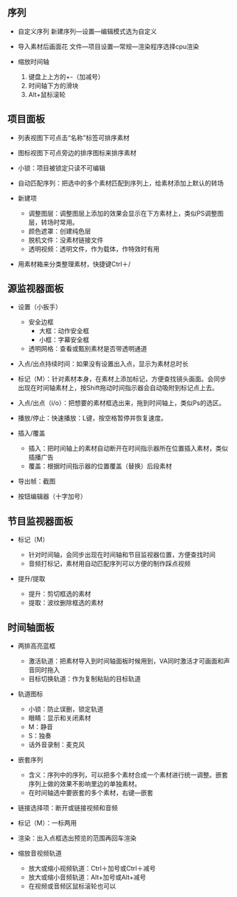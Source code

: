 ## 序列

- 自定义序列
新建序列—设置—编辑模式选为自定义  

- 导入素材后画面花
文件—项目设置—常规—渲染程序选择cpu渲染

- 缩放时间轴
  1. 键盘上上方的+-（加减号）
  2. 时间轴下方的滑块
  3. Alt+鼠标滚轮

## 项目面板

- 列表视图下可点击“名称”标签可排序素材

- 图标视图下可点旁边的排序图标来排序素材

- 小锁：项目被锁定只读不可编辑

- 自动匹配序列：把选中的多个素材匹配到序列上，给素材添加上默认的转场

- 新建项
  - 调整图层：调整图层上添加的效果会显示在下方素材上，类似PS调整图层，转场时常用。
  - 颜色遮罩：创建纯色层
  - 脱机文件：没素材链接文件
  - 透明视频：透明文件，作为载体，作特效时有用

- 用素材箱来分类整理素材，快捷键Ctrl＋/

## 源监视器面板

- 设置（小扳手）
  - 安全边框
    - 大框：动作安全框
    - 小框：字幕安全框
  - 透明网格：查看或甄别素材是否带透明通道

- 入点/出点持续时间：如果没有设置出入点，显示为素材总时长

- 标记（M）：针对素材本身，在素材上添加标记，方便查找镜头画面。会同步出现在时间轴素材上，按Shift拖动时间指示器会自动吸附到标记点上去。

- 入点/出点（i/o）：把想要的素材框选出来，拖到时间轴上，类似Ps的选区。

- 播放/停止：快速播放：L键，按空格暂停并恢复速度。

- 插入/覆盖
  - 插入：把时间轴上的素材自动断开在时间指示器所在位置插入素材，类似插播广告
  - 覆盖：根据时间指示器的位置覆盖（替换）后段素材

- 导出帧：截图

- 按钮编辑器（十字加号）

## 节目监视器面板

- 标记（M）
  - 针对时间轴，会同步出现在时间轴和节目监视器位置，方便查找时间
  - 音频打标记，素材用自动匹配序列可以方便的制作踩点视频
  
- 提升/提取
  - 提升：剪切框选的素材
  - 提取：波纹删除框选的素材

## 时间轴面板

- 两排高亮蓝框
    - 激活轨道：把素材导入到时间轴面板时候用到，VA同时激活才可画面和声音同时拖入
    - 目标切换轨道：作为复制粘贴的目标轨道


- 轨道图标
  - 小锁：防止误删，锁定轨道
  - 眼睛：显示和关闭素材
  - M：静音
  - S：独奏
  - 话外音录制：麦克风  
  
- 嵌套序列
  - 含义：序列中的序列，可以把多个素材合成一个素材进行统一调整。嵌套序列上做的效果不影响里边的单独素材。
  - 在时间轴选中要嵌套的多个素材，右键—嵌套
  
- 链接选择项：断开或链接视频和音频

- 标记（M）：一标两用

- 渲染：出入点框选出预览的范围再回车渲染

- 缩放音视频轨道
  - 放大或缩小视频轨道：Ctrl＋加号或Ctrl＋减号
  - 放大或缩小音频轨道：Alt+加号或Alt+减号
  - 在视频或音频区鼠标滚轮也可以
